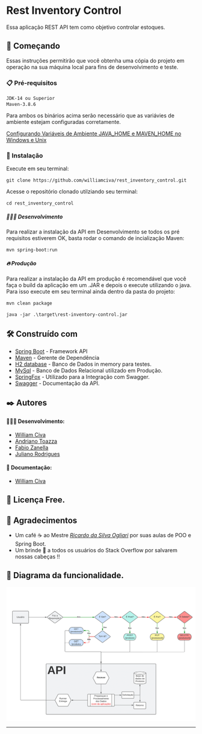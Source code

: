 # Rest Inventory Control

Essa aplicação REST API tem como objetivo controlar estoques.

## 🚀 Começando

Essas instruções permitirão que você obtenha uma cópia do projeto em operação na sua máquina local para fins de desenvolvimento e teste.



### 📋 Pré-requisitos

```
JDK-14 ou Superior
Maven-3.8.6
```
Para ambos os binários acima serão necessário que as variávies de ambiente estejam configuradas corretamente.

[Configurando Variáveis de Ambiente JAVA_HOME e MAVEN_HOME no Windows e Unix](https://medium.com/beelabacademy/configurando-variáveis-de-ambiente-java-home-e-maven-home-no-windows-e-unix-d9461f783c26)



### 🔧 Instalação
Execute em seu terminal:

```
git clone https://github.com/williamciva/rest_inventory_control.git
```

Acesse o repositório clonado utilziando seu terminal:

```
cd rest_inventory_control

```

##### 👷🏻‍♂️ Desenvolvimento

Para realizar a instalação da API em Desenvolvimento se todos os pré requisitos estiverem OK, basta rodar o comando de incialização Maven:

```
mvn spring-boot:run
```

##### 🔥 Produção

Para realizar a instalação da API em produção é recomendável que você faça o build da aplicação em um .JAR e depois o execute utilizando o java. Para isso execute em seu terminal ainda dentro da pasta do projeto:

```
mvn clean package
```
```
java -jar .\target\rest-inventory-control.jar
```



## 🛠️ Construído com

* [Spring Boot](https://spring.io) - Framework API
* [Maven](https://maven.apache.org/) - Gerente de Dependência
* [H2 database](https://www.h2database.com/html/main.html) - Banco de Dados in memory para testes.
* [MySql](https://www.mysql.com) - Banco de Dados Relacional utilizado em Produção.
* [SpringFox](https://springfox.github.io/springfox/) - Utilizado para a Integração com Swagger.
* [Swagger](https://swagger.io) - Documentação da API.



## ✒️ Autores

#### 👨🏻‍💻 Desenvolvimento:
* [William Civa](https://github.com/williamciva) 
* [Andriano Toazza](https://github.com/DolAndi)
* [Fabio Zanella](https://github.com/ZFabioC)
* [Juliano Rodrigues](https://github.com/JulianoRodrigues07)

#### 📃 Documentação:
* [William Civa](https://github.com/williamciva) 



## 📄 Licença Free.



## 🎁 Agradecimentos

* Um café ☕ ao Mestre [*Ricardo da Silva Ogliari*](https://www.linkedin.com/in/ricardoogliari/) por suas aulas de POO e Spring Boot.
* Um brinde 🍻 a todos os usuários do Stack Overflow por salvarem nossas cabeças !!



## 📄 Diagrama da funcionalidade.
![](https://github.com/williamciva/rest_inventory_control/blob/main/DiagramaRestInventory.png)




---



